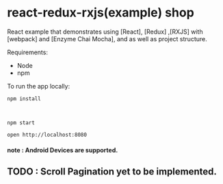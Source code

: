 # react-redux-rxjs(example) shop

React example  that demonstrates using [React], [Redux] ,[RXJS] with [webpack] and [Enzyme Chai Mocha], and  as well as project structure.

Requirements:

- Node 
- npm 

To run the app locally:

```
npm install



npm start 

open http://localhost:8080
```

#### note : Android Devices are supported.

## TODO : Scroll Pagination yet to be implemented.
